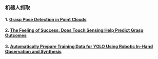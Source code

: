 ### 机器人抓取

#### 1. [Grasp Pose Detection in Point Clouds](GraspDetect/note/Grasp_Pose_Detection_in_Point_Clouds.md)
#### 2. [The Feeling of Success: Does Touch Sensing Help Predict Grasp Outcomes](GraspDetect/note/The_Feeling_of_Success_Does_Touch_Sensing_Help_Predict_Grasp_Outcomes.md)
#### 3. [Automatically Prepare Training Data for YOLO Using Robotic In-Hand Observation and Synthesis](GraspDetect/note/Automatically_Prepare_Training_Data_for_YOLO_Using_Robotic_In-Hand_Observation_and_Synthesis.md)
